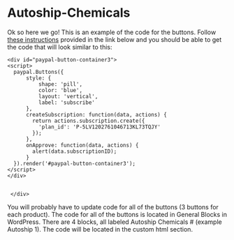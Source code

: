 # Autoship-Chemicals
Ok so here we go!
This is an example of the code for the buttons. 
Follow [these instructions](https://developer.paypal.com/api/nvp-soap/paypal-payments-standard/integration-guide/subscribe-step-1/) provided in the link below and you should be able to get the code that will look similar to this:
```
<div id="paypal-button-container3">
<script>
  paypal.Buttons({
      style: {
          shape: 'pill',
          color: 'blue',
          layout: 'vertical',
          label: 'subscribe'
      },
      createSubscription: function(data, actions) {
        return actions.subscription.create({
          'plan_id': 'P-5LV1202761046713KL73TQJY'
        });
      },
      onApprove: function(data, actions) {
        alert(data.subscriptionID);
      }
  }).render('#paypal-button-container3');
</script>
</div>
    

 </div>
```

You will probably have to update code for all of the buttons (3 buttons for each product). 
The code for all of the buttons is located in General Blocks in WordPress. 
There are 4 blocks, all labeled Autoship Chemicals # (example Autoship 1).
The code will be located in the custom html section.